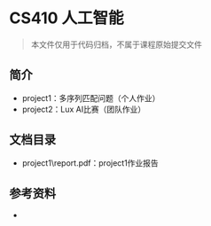 # CS410 人工智能

> 本文件仅用于代码归档，不属于课程原始提交文件

## 简介

* project1：多序列匹配问题（个人作业）
* project2：Lux AI比赛（团队作业）

## 文档目录
* project1\report.pdf：project1作业报告

## 参考资料

* 
